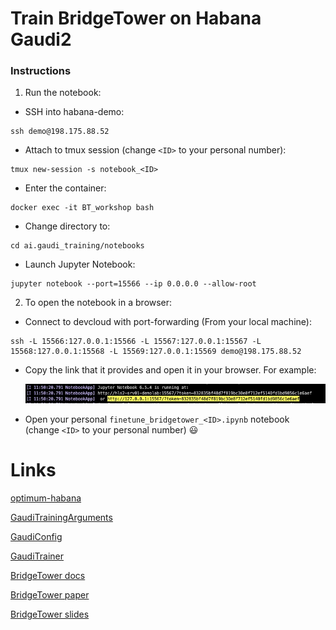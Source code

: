 # Train BridgeTower on Habana Gaudi2

### Instructions
1.  Run the notebook:


* SSH into habana-demo:
```
ssh demo@198.175.88.52

```

* Attach to tmux session (change `<ID>` to your personal number):
```
tmux new-session -s notebook_<ID>
```

* Enter the container:
```
docker exec -it BT_workshop bash
```

* Change directory to:
```
cd ai.gaudi_training/notebooks
```

* Launch Jupyter Notebook:
```
jupyter notebook --port=15566 --ip 0.0.0.0 --allow-root
```



2.  To open the notebook in a browser:

* Connect to devcloud with port-forwarding (From your local machine):
```
ssh -L 15566:127.0.0.1:15566 -L 15567:127.0.0.1:15567 -L 15568:127.0.0.1:15568 -L 15569:127.0.0.1:15569 demo@198.175.88.52
```

* Copy the link that it provides and open it in your browser. 
  For example:
  
  ![OpenAI Logo](example.jpeg)




* Open your personal `finetune_bridgetower_<ID>.ipynb` notebook  (change `<ID>` to your personal number) 😃




# Links

[optimum-habana](https://github.com/huggingface/optimum-habana/blob/main/examples/contrastive-image-text/run_bridgetower.py)

[GaudiTrainingArguments](https://github.com/huggingface/optimum-habana/blob/873fe7c9de3c1a2e60cc0aab2d1ef2fcf04d2f0c/optimum/habana/transformers/training_args.py#L75)

[GaudiConfig](https://github.com/huggingface/optimum-habana/blob/873fe7c9de3c1a2e60cc0aab2d1ef2fcf04d2f0c/optimum/habana/transformers/gaudi_configuration.py#L50)

[GaudiTrainer](https://github.com/huggingface/optimum-habana/blob/873fe7c9de3c1a2e60cc0aab2d1ef2fcf04d2f0c/optimum/habana/transformers/trainer.py#L121)

[BridgeTower docs](https://huggingface.co/docs/transformers/v4.30.0/en/model_doc/bridgetower#transformers.BridgeTowerForContrastiveLearning)

[BridgeTower paper](https://arxiv.org/pdf/2206.08657.pdf)



[BridgeTower slides](https://docs.google.com/presentation/d/1HmInkvoe1rneBX2cp2uSNFGRP9aELn6H/edit?usp=sharing&ouid=108516460565676354775&rtpof=true&sd=true)


